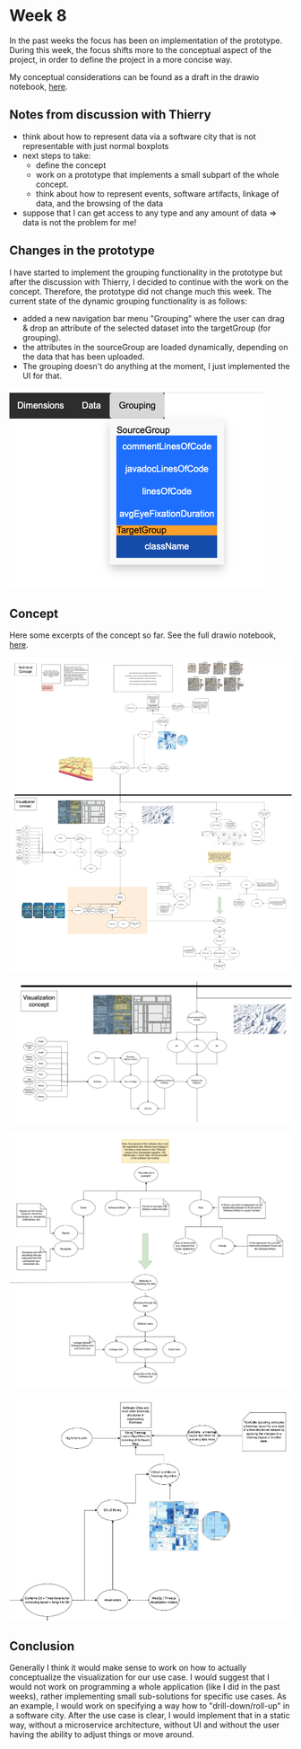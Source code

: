 # Week 8
In the past weeks the focus has been on implementation of the prototype.
During this week, the focus shifts more to the conceptual aspect of the project,
in order to define the project in a more concise way.

My conceptual considerations can be found as a draft in the drawio notebook, [here](concept.drawio).

## Notes from discussion with Thierry
* think about how to represent data via a software city 
that is not representable with just normal boxplots
* next steps to take:
  * define the concept
  * work on a prototype that implements a small subpart of the
  whole concept.
  * think about how to represent events, software artifacts, 
  linkage of data, and the browsing of the data
* suppose that I can get access to any type and any amount of data
=> data is not the problem for me!

## Changes in the prototype
I have started to implement the grouping functionality in the prototype but after the discussion with Thierry,
I decided to continue with the work on the concept. Therefore, the prototype did not change much this week.
The current state of the dynamic grouping functionality is as follows:
* added a new navigation bar menu "Grouping" where the user can drag & drop an attribute of the selected dataset
into the targetGroup (for grouping).
* the attributes in the sourceGroup are loaded dynamically, depending on the data that has been uploaded.
* The grouping doesn't do anything at the moment, I just implemented the UI for that.

![week-8-grouping-functionality.png](video-demos%2Fweek-8-grouping-functionality.png)
## Concept
Here some excerpts of the concept so far. See the full drawio notebook, [here](concept.drawio).


![concept-drawio-screenshot-everything.png](video-demos%2Fconcept-drawio-screenshot-everything.png)


![concept-drawio-screenshot-1.png](video-demos%2Fconcept-drawio-screenshot-1.png)


![concept-drawio-screenshot-2.png](video-demos%2Fconcept-drawio-screenshot-2.png)


![concept-drawio-screenshot-3.png](video-demos%2Fconcept-drawio-screenshot-3.png)


## Conclusion
Generally I think it would make sense to work on how to actually conceptualize the visualization for our use case.
I would suggest that I would not work on programming a whole application (like I did in the past weeks), rather
implementing small sub-solutions for specific use cases. As an example, I would work on specifying a way
how to "drill-down/roll-up" in a software city. After the use case is clear, I would implement that in a static
way, without a microservice architecture, without UI and without the user having the ability to adjust things or move around.